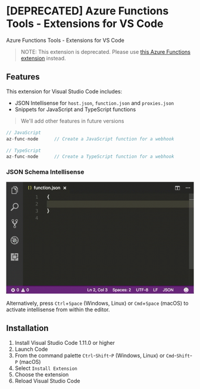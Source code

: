 # [DEPRECATED] Azure Functions Tools - Extensions for VS Code
 Azure Functions Tools - Extensions for VS Code

> NOTE: This extension is deprecated. Please use [this Azure Functions extension](https://marketplace.visualstudio.com/items?itemName=ms-azuretools.vscode-azurefunctions) instead.

## Features
This extension for Visual Studio Code includes:

- JSON Intellisense for `host.json`, `function.json` and `proxies.json`
- Snippets for JavaScript and TypeScript functions

> We'll add other features in future versions

```javascript
// JavaScript
az-func-node      // Create a JavaScript function for a webhook
```

```javascript
// TypeScript
az-func-node      // Create a TypeScript function for a webhook
```

### JSON Schema Intellisense
![JSON Schema](images/json-schema-function.gif)

Alternatively, press `Ctrl`+`Space` (Windows, Linux) or `Cmd`+`Space` (macOS) to activate intellisense from within the editor.

## Installation

1. Install Visual Studio Code 1.11.0 or higher
2. Launch Code
3. From the command palette `Ctrl`-`Shift`-`P` (Windows, Linux) or `Cmd`-`Shift`-`P` (macOS)
4. Select `Install Extension`
5. Choose the extension
6. Reload Visual Studio Code
